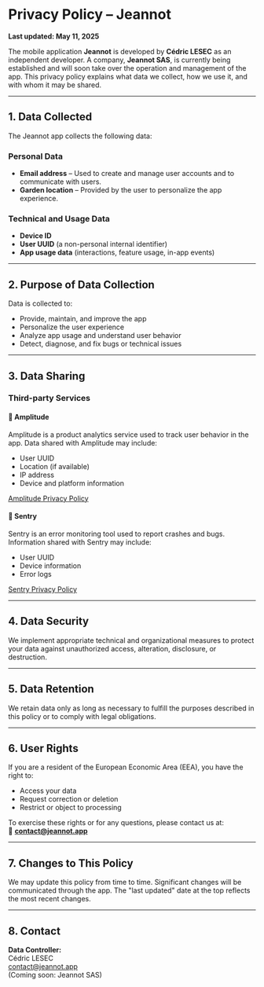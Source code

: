 # Privacy Policy – Jeannot

**Last updated: May 11, 2025**

The mobile application **Jeannot** is developed by **Cédric LESEC** as an independent developer. A company, **Jeannot SAS**, is currently being established and will soon take over the operation and management of the app. This privacy policy explains what data we collect, how we use it, and with whom it may be shared.

---

## 1. Data Collected

The Jeannot app collects the following data:

### Personal Data
- **Email address** – Used to create and manage user accounts and to communicate with users.
- **Garden location** – Provided by the user to personalize the app experience.

### Technical and Usage Data
- **Device ID**
- **User UUID** (a non-personal internal identifier)
- **App usage data** (interactions, feature usage, in-app events)

---

## 2. Purpose of Data Collection

Data is collected to:

- Provide, maintain, and improve the app
- Personalize the user experience
- Analyze app usage and understand user behavior
- Detect, diagnose, and fix bugs or technical issues

---

## 3. Data Sharing

### Third-party Services

#### 🔹 Amplitude

Amplitude is a product analytics service used to track user behavior in the app. Data shared with Amplitude may include:

- User UUID  
- Location (if available)  
- IP address  
- Device and platform information  

[Amplitude Privacy Policy](https://amplitude.com/privacy)

#### 🔹 Sentry

Sentry is an error monitoring tool used to report crashes and bugs. Information shared with Sentry may include:

- User UUID  
- Device information  
- Error logs  

[Sentry Privacy Policy](https://sentry.io/privacy/)

---

## 4. Data Security

We implement appropriate technical and organizational measures to protect your data against unauthorized access, alteration, disclosure, or destruction.

---

## 5. Data Retention

We retain data only as long as necessary to fulfill the purposes described in this policy or to comply with legal obligations.

---

## 6. User Rights

If you are a resident of the European Economic Area (EEA), you have the right to:

- Access your data  
- Request correction or deletion  
- Restrict or object to processing  

To exercise these rights or for any questions, please contact us at:  
📧 **contact@jeannot.app**

---

## 7. Changes to This Policy

We may update this policy from time to time. Significant changes will be communicated through the app. The "last updated" date at the top reflects the most recent changes.

---

## 8. Contact

**Data Controller:**  
Cédric LESEC  
contact@jeannot.app  
(Coming soon: Jeannot SAS)
